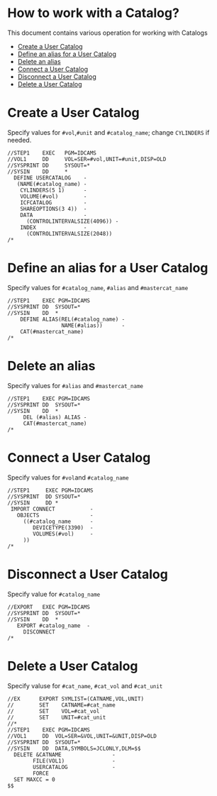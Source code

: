 # How to work with a Catalog?

This document contains various operation for working with Catalogs

* [Create a User Catalog]()
* [Define an alias for a User Catalog]()
* [Delete an alias]()
* [Connect a User Catalog]()
* [Disconnect a User Catalog]()
* [Delete a User Catalog]()

# Сreate a User Catalog
Specify values for `#vol`,`#unit` and `#catalog_name`; change `CYLINDERS` if needed.
```
//STEP1    EXEC   PGM=IDCAMS
//VOL1     DD     VOL=SER=#vol,UNIT=#unit,DISP=OLD
//SYSPRINT DD     SYSOUT=*
//SYSIN    DD     *
  DEFINE USERCATALOG    -
   (NAME(#catalog_name) -
    CYLINDERS(5 1)      -
    VOLUME(#vol)        -
    ICFCATALOG          -
    SHAREOPTIONS(3 4))  -
    DATA                -
      (CONTROLINTERVALSIZE(4096)) -
    INDEX               -
      (CONTROLINTERVALSIZE(2048))
/*
```
# Define an alias for a User Catalog
Specify values for `#catalog_name`, `#alias` and `#mastercat_name`
```
//STEP1    EXEC PGM=IDCAMS                  
//SYSPRINT DD  SYSOUT=*                     
//SYSIN    DD  *                            
    DEFINE ALIAS(REL(#catalog_name) -
                 NAME(#alias))      -         
    CAT(#mastercat_name)                    
/*                                          
```

# Delete an alias
Specify values for `#alias` and `#mastercat_name`
```
//STEP1    EXEC PGM=IDCAMS
//SYSPRINT DD  SYSOUT=*
//SYSIN    DD  *
     DEL (#alias) ALIAS -  
     CAT(#mastercat_name)
/*
```

# Connect a User Catalog
Specify values for `#vol`and `#catalog_name`
```
//STEP1     EXEC PGM=IDCAMS
//SYSPRINT  DD SYSOUT=*    
//SYSIN     DD *           
 IMPORT CONNECT           -
   OBJECTS                -
     ((#catalog_name      -
        DEVICETYPE(3390)  -
        VOLUMES(#vol)     -
     ))                    
/*                         
```

# Disconnect a User Catalog
Specify value for `#catalog_name`
```
//EXPORT   EXEC PGM=IDCAMS
//SYSPRINT DD  SYSOUT=*
//SYSIN    DD  *
   EXPORT #catalog_name  -  
     DISCONNECT
/*
```

# Delete a User Catalog
Specify valuse for `#cat_name`, `#cat_vol` and `#cat_unit`
```
//EX      EXPORT SYMLIST=(CATNAME,VOL,UNIT)    
//        SET    CATNAME=#cat_name             
//        SET    VOL=#cat_vol                  
//        SET    UNIT=#cat_unit                
//*                                            
//STEP1    EXEC PGM=IDCAMS                     
//VOL1     DD  VOL=SER=&VOL,UNIT=&UNIT,DISP=OLD
//SYSPRINT DD  SYSOUT=*                        
//SYSIN    DD  DATA,SYMBOLS=JCLONLY,DLM=$$     
  DELETE &CATNAME                -             
        FILE(VOL1)               -             
        USERCATALOG              -             
        FORCE                                  
  SET MAXCC = 0                                
$$                                             
```



